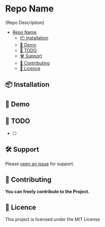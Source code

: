 # Repo Name

{Repo Description}

- [Repo Name](#repo-name)
  - [:package: Installation](#package-installation)
  - [:unicorn: Demo](#unicorn-demo)
  - [:construction: TODO](#construction-todo)
  - [:hammer_and_wrench: Support](#hammer_and_wrench-support)
  - [:memo: Contributing](#memo-contributing)
  - [:scroll: Licence](#scroll-licence)

## :package: Installation

## :unicorn: Demo

## :construction: TODO

- [ ]

## :hammer_and_wrench: Support

Please [open an issue](https://github.com/TolgaKara/{RepoName}/issues/new) for support.

## :memo: Contributing

**You can freely contribute to the Project.**

## :scroll: Licence

This project is licensed under the MIT License
